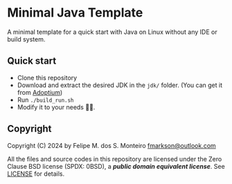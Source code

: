 # Minimal Java Template

A minimal template for a quick start with Java on Linux without any IDE or build
system.

## Quick start

- Clone this repository
- Download and extract the desired JDK in the `jdk/` folder. (You can get it
  from [Adoptium](https://adoptium.net/))
- Run `./build_run.sh`
- Modify it to your needs 👨‍💻.

## Copyright

Copyright (C) 2024 by Felipe M. dos S. Monteiro <fmarkson@outlook.com>

All the files and source codes in this repository are licensed under the Zero
Clause BSD license (SPDX: 0BSD), a **_public domain equivalent license_**. See
[LICENSE](LICENSE) for details.
